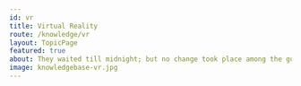 ```yaml
---
id: vr
title: Virtual Reality
route: /knowledge/vr
layout: TopicPage
featured: true
about: They waited till midnight; but no change took place among the guards. They waited till midnight; but no change took place among the guards. They waited till midnight; but no change took place among the guards.
image: knowledgebase-vr.jpg
---
```

